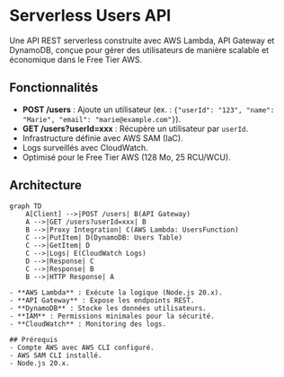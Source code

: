 # Serverless Users API

Une API REST serverless construite avec AWS Lambda, API Gateway et DynamoDB, conçue pour gérer des utilisateurs de manière scalable et économique dans le Free Tier AWS.

## Fonctionnalités
- **POST /users** : Ajoute un utilisateur (ex. : `{"userId": "123", "name": "Marie", "email": "marie@example.com"}`).
- **GET /users?userId=xxx** : Récupère un utilisateur par `userId`.
- Infrastructure définie avec AWS SAM (IaC).
- Logs surveillés avec CloudWatch.
- Optimisé pour le Free Tier AWS (128 Mo, 25 RCU/WCU).


## Architecture

```mermaid
graph TD
    A[Client] -->|POST /users| B(API Gateway)
    A -->|GET /users?userId=xxx| B
    B -->|Proxy Integration| C(AWS Lambda: UsersFunction)
    C -->|PutItem| D(DynamoDB: Users Table)
    C -->|GetItem| D
    C -->|Logs| E(CloudWatch Logs)
    D -->|Response| C
    C -->|Response| B
    B -->|HTTP Response| A

- **AWS Lambda** : Exécute la logique (Node.js 20.x).
- **API Gateway** : Expose les endpoints REST.
- **DynamoDB** : Stocke les données utilisateurs.
- **IAM** : Permissions minimales pour la sécurité.
- **CloudWatch** : Monitoring des logs.

## Prérequis
- Compte AWS avec AWS CLI configuré.
- AWS SAM CLI installé.
- Node.js 20.x.

